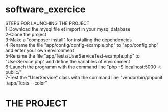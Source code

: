 # software_exercice <br/>
STEPS FOR LAUNCHING THE PROJECT <br/>
1-Download the mysql file et import in your mysql database <br/>
2-Clone the project <br/>
3-Make a "composer install" for installing the dependencies <br/>
4-Rename the file "app/config/config-example.php" to "app/config.php" and enter your own environment <br/>
5-Rename the file "app/Tests/UserServiceTest-example.php" to "UserService.php" and define the variables of environment<br/>
6-Launch the programm with the command line "php -S localhost:5000 -t public/"<br/>
7-Test the "UserService" class with the command line "vendor/bin/phpunit ./app/Tests --color"

# THE PROJECT

